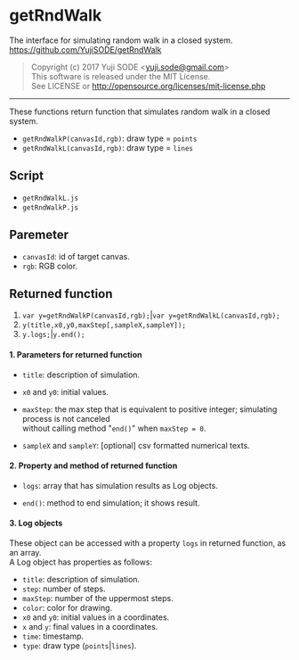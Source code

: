 # getRndWalk
The interface for simulating random walk in a closed system.  
https://github.com/YujiSODE/getRndWalk

>Copyright (c) 2017 Yuji SODE \<yuji.sode@gmail.com\>  
>This software is released under the MIT License.  
>See LICENSE or http://opensource.org/licenses/mit-license.php
______

These functions return function that simulates random walk in a closed system.  
* `getRndWalkP(canvasId,rgb)`: draw type = `points`
* `getRndWalkL(canvasId,rgb)`: draw type = `lines`

## Script
* `getRndWalkL.js`
* `getRndWalkP.js`

## Paremeter
* `canvasId`: id of target canvas.
* `rgb`: RGB color.

## Returned function
1. `var y=getRndWalkP(canvasId,rgb);`|`var y=getRndWalkL(canvasId,rgb);`
2. `y(title,x0,y0,maxStep[,sampleX,sampleY]);`
3. `y.logs;`|`y.end();`

#### 1. Parameters for returned function
* `title`: description of simulation.  

* `x0` and `y0`: initial values.  

* `maxStep`: the max step that is equivalent to positive integer; simulating process is not canceled  
  without calling method "`end()`" when `maxStep = 0`.  
  
* `sampleX` and `sampleY`: [optional] csv formatted numerical texts.

#### 2. Property and method of returned function
* `logs`: array that has simulation results as Log objects.  

* `end()`: method to end simulation; it shows result.

#### 3. Log objects
These object can be accessed with a property `logs` in returned function, as an array.  
A Log object has properties as follows:
* `title`: description of simulation.
* `step`: number of steps.
* `maxStep`: number of the uppermost steps.
* `color`: color for drawing.
* `x0` and `y0`: initial values in a coordinates.
* `x` and `y`: final values in a coordinates.
* `time`: timestamp.
* `type`: draw type (`points`|`lines`).
